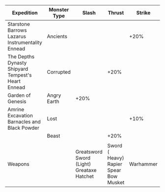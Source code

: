 
| Expedition                                                                | Monster Type                                                   | Slash                                                              | Thrust    | Strike     | Fire         | Ide        | nature        | Void | Lightning | Arcane |
| ------------------------------------------------------------------------- | -------------------------------------------------------------- | ------------------------------------------------------------------ | --------- | ---------- | ------------ | ---------- | ------------- | ---- | --------- | ------ |
| Starstone Barrows <br /> Lazarus Instrumentality  <br /> Ennead           | Ancients                                                       |                                                                    |           | +20%       |              |            |               | +15% | +30%      |        |
| The Depths  <br /> Dynasty Shipyard <br /> Tempest's Heart  <br /> Ennead | Corrupted                                                      |                                                                    | +20%      |            |              |            | +15%          |      |           | +30%   |
| Garden of Genesis                                                         | Angry Earth                                                    | +20%                                                               |           |            | +30%         |            |               |      |           |        |
| Amrine Excavation  <br /> Barnacles and Black Powder                      | Lost                                                           |                                                                    |           | +10%       |              | +15%       | +30%          |      |           |        |
|                                                                           | Beast                                                          |                                                                    | +20%      |            |              |            |               |      |           |        |
|                                                                           |                                                                |                                                                    |           |            |              |            |               |      |           |        |
| Weapons || Greatsword <br /> Sword (Light) <br /> Greataxe <br /> Hatchet | Sword ( Heavy) <br /> Rapier <br /> Spear <br /> Bow <br /> Musket | Warhammer | Fire Staff | Ice Gauntlet | Life Staff | Void Gauntlet |      |           |        |
